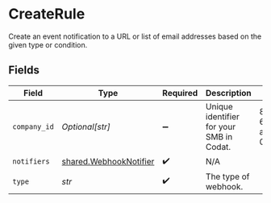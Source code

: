 # CreateRule

Create an event notification to a URL or list of email addresses based on the given type or condition.


## Fields

| Field                                                            | Type                                                             | Required                                                         | Description                                                      | Example                                                          |
| ---------------------------------------------------------------- | ---------------------------------------------------------------- | ---------------------------------------------------------------- | ---------------------------------------------------------------- | ---------------------------------------------------------------- |
| `company_id`                                                     | *Optional[str]*                                                  | :heavy_minus_sign:                                               | Unique identifier for your SMB in Codat.                         | 8a210b68-6988-11ed-a1eb-0242ac120002                             |
| `notifiers`                                                      | [shared.WebhookNotifier](../../models/shared/webhooknotifier.md) | :heavy_check_mark:                                               | N/A                                                              |                                                                  |
| `type`                                                           | *str*                                                            | :heavy_check_mark:                                               | The type of webhook.                                             |                                                                  |